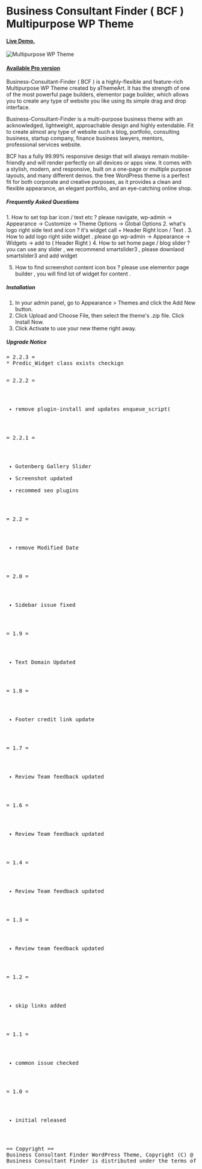 Business Consultant Finder ( BCF )  Multipurpose WP Theme
========================================

<h4><a href="https://athemeart.com/demo/shopstore/" target="_blank" >Live Demo.</a></h4>

<img src="https://raw.githubusercontent.com/edatastyle/bcf-multipurpose-wp-theme/master/bcf.png" alt="Multipurpose WP Theme" />


<h4><a href="https://athemeart.com/downloads/shopstore/" target="_blank" >Available Pro version</a></h4>

Business-Consultant-Finder ( BCF ) is a highly-flexible and feature-rich Multipurpose WP Theme created by aThemeArt. It has the strength of one of the most powerful page builders, elementor page builder, which allows you to create any type of website you like using its simple drag and drop interface. 

Business-Consultant-Finder is a multi-purpose business theme with an acknowledged, lightweight, approachable design and highly extendable. Fit to create almost any type of website such a blog, portfolio, consulting business, startup company, finance business lawyers, mentors, professional services website.

BCF has a fully 99.99% responsive design that will always remain mobile-friendly and will render perfectly on all devices or apps view. It comes with a stylish, modern, and responsive, built on a one-page or multiple purpose layouts, and many different demos. the free WordPress theme is a perfect fit for both corporate and creative purposes, as it provides a clean and flexible appearance, an elegant portfolio, and an eye-catching online shop.

<h5>Frequently Asked Questions</h5>
1. How to set top bar icon / text etc ?
	please navigate, wp-admin -> Appearance -> Customize -> Theme Options ->   Global Options 
2. what's logo right side text and icon ?
	it's widget call  + Header Right Icon / Text .
3. How to add logo right side widget .
	please go wp-admin -> Appearance -> Widgets -> add to ( Header Right )
4. How to set home page / blog slider ?
   you can use any slider , we recommend smartslider3 , please downlaod smartslider3 and add widget 

5. How to find screenshot content icon box ?
   please use elementor page builder , you will find lot of widget for content . 
<h5>Installation</h5>   
   
1. In your admin panel, go to Appearance > Themes and click the Add New button.
2. Click Upload and Choose File, then select the theme's .zip file. Click Install Now.
3. Click Activate to use your new theme right away.   

<h5>Upgrade Notice</h5>
<pre>
= 2.2.3 =
* Predic_Widget class exists checkign

= 2.2.2 =
* remove plugin-install and updates enqueue_script(

= 2.2.1 =
* Gutenberg Gallery Slider
* Screenshot updated
* recommed seo plugins

= 2.2 =
* remove Modified Date

= 2.0 =
* Sidebar issue fixed

= 1.9 =
* Text Domain Updated

= 1.8 =
* Footer credit link update

= 1.7 =
* Review Team feedback updated

= 1.6 =
* Review Team feedback updated

= 1.4 =
* Review Team feedback updated

= 1.3 =
* Review team feedback updated

= 1.2 =
* skip links added

= 1.1 =
* common issue checked

= 1.0 =
* initial released
</pre>
<pre>
== Copyright ==
Business Consultant Finder WordPress Theme, Copyright (C) @ aThemeArt.com
Business Consultant Finder is distributed under the terms of the GNU GPL
</pre>